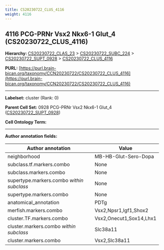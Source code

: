 ```yaml
---
title: CS20230722_CLUS_4116
weight: 4116
---
```

## 4116 PCG-PRNr Vsx2 Nkx6-1 Glut_4 (CS20230722_CLUS_4116)
<b>Hierarchy: </b>
[CS20230722_CLAS_23](../CS20230722_CLAS_23) >
[CS20230722_SUBC_224](../CS20230722_SUBC_224) >
[CS20230722_SUPT_0928](../CS20230722_SUPT_0928) >
[CS20230722_CLUS_4116](../CS20230722_CLUS_4116)

**PURL:** [https://purl.brain-bican.org/taxonomy/CCN20230722/CS20230722_CLUS_4116](https://purl.brain-bican.org/taxonomy/CCN20230722/CS20230722_CLUS_4116)

---


**Labelset:** cluster (Rank: 0)

**Parent Cell Set:** 0928 PCG-PRNr Vsx2 Nkx6-1 Glut_4 ([CS20230722_SUPT_0928](../CS20230722_SUPT_0928))



**Cell Ontology Term:** 

[MARKER GENES.]: #


---

[TRANSFERRED ANNOTATIONS.]: #


[AUTHOR ANNOTATION FIELDS.]: #


**Author annotation fields:**

| Author annotation | Value |
|-------------------|-------|
|neighborhood|MB-HB-Glut-Sero-Dopa|
|subclass.tf.markers.combo|None|
|subclass.markers.combo|None|
|supertype.markers.combo _within subclass_|None|
|supertype.markers.combo|None|
|anatomical_annotation|PDTg|
|merfish.markers.combo|Vsx2,Npsr1,Igf1,Shox2|
|cluster.TF.markers.combo|Vsx2,Onecut1,Sox14,Lhx1|
|cluster.markers.combo _within subclass_|Slc38a11|
|cluster.markers.combo|Vsx2,Slc38a11|
